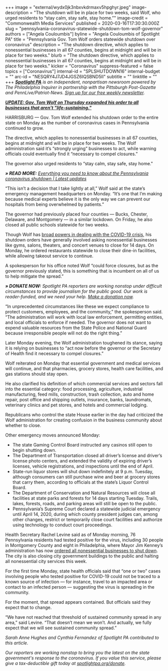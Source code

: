 +++
image = "external/wydx0jk3nbxvkdrmaxv5hpghyr.jpeg"
image-description = "The shutdown will be in place for two weeks, said Wolf, who urged residents to “stay calm, stay safe, stay home.”"
image-credit = "Commonwealth Media Services"
published = 2020-03-16T17:30:30.000Z
slug = "pennsylvania-coronavirus-statewide-shutdown-tom-wolf-governor"
authors = ["Angela Couloumbis"]
byline = "Angela Couloumbis of Spotlight PA"
title = "Pennsylvania Gov. Tom Wolf orders statewide shutdown over coronavirus"
description = "The shutdown directive, which applies to nonessential businesses in all 67 counties, begins at midnight and will be in place for two weeks."
blurb = "The shutdown directive, which applies to nonessential businesses in all 67 counties, begins at midnight and will be in place for two weeks."
kicker = "Coronavirus"
suppress-featured = false
topics = ["Coronavirus"]
internal-id = "SPLSHUTDOWN16"
internal-budget = ""
arc-id = "NESQRY4J7JD4JGSZ6IQSBND5II"
subtitle = ""
linktitle = ""
+++
<a href="https://www.spotlightpa.org/"><i><b>Spotlight PA</b></i></a><i> is an independent, nonpartisan newsroom powered by The Philadelphia Inquirer in partnership with the Pittsburgh Post-Gazette and PennLive/Patriot-News. </i><a href="https://www.spotlightpa.org/newsletters"><i>Sign up for our free weekly newsletter</i></a><i>.</i>

***[UPDATE: Gov. Tom Wolf on Thursday expanded his order to all businesses that aren't "life-sustaining." ](https://www.spotlightpa.org/news/2020/03/pennsylvania-shutdown-lifesustaining-businesses-tom-wolf-shut-down/)***

HARRISBURG — Gov. Tom Wolf extended his shutdown order to the entire state on Monday as the number of coronavirus cases in Pennsylvania continued to grow.

The directive, which applies to nonessential businesses in all 67 counties, begins at midnight and will be in place for two weeks. The Wolf administration said it’s “strongly urging” businesses to act, while warning officials could eventually find it “necessary to compel closures.”

The governor also urged residents to “stay calm, stay safe, stay home."

***» READ MORE:*** *[Everything you need to know about the Pennsylvania coronavirus shutdown | Latest updates](https://www.spotlightpa.org/news/2020/03/everything-you-need-to-know-about-the-pennsylvania-coronavirus-shutdown-latest-updates/)*

“This isn’t a decision that I take lightly at all,” Wolf said at the state’s emergency management headquarters on Monday. “It’s one that I’m making because medical experts believe it is the only way we can prevent our hospitals from being overwhelmed by patients.”

The governor had previously placed four counties — Bucks, Chester, Delaware, and Montgomery — in a similar lockdown. On Friday, he also closed all public schools statewide for two weeks.

Though Wolf has [broad powers in dealing with the COVID-19 crisis](https://www.spotlightpa.org/news/2020/03/coronavirus-tom-wolf-emergency-powers-pennsylvania/), his shutdown orders have generally involved asking nonessential businesses like gyms, salons, theaters, and concert venues to close for 14 days. On Monday, he ordered restaurants statewide to close their dine-in facilities, while allowing takeout service to continue.

A spokesperson for his office noted Wolf “could force closures, but as the governor previously stated, this is something that is incumbent on all of us to help mitigate the spread.”

***» DONATE NOW:*** *Spotlight PA reporters are working nonstop under difficult circumstances to provide journalism for the public good. Our work is reader-funded, and we need your help. [Make a donation now](https://www.spotlightpa.org/donate "https\://www.spotlightpa.org/donate").*

“In unprecedented circumstances like these we expect compliance to protect customers, employees, and the community,” the spokesperson said. “The administration will work with local law enforcement, permitting entities, and local officials to enforce if needed. The governor does not want to expend valuable resources from the State Police and National Guard because irresponsible people will not do the right thing.”

Later Monday evening, the Wolf administration toughened its stance, saying it is relying on businesses to “act now before the governor or the Secretary of Health find it necessary to compel closures.”

Wolf reiterated on Monday that essential government and medical services will continue, and that pharmacies, grocery stores, health care facilities, and gas stations should stay open.

He also clarified his definition of which commercial services and sectors fall into the essential category: food processing, agriculture, industrial manufacturing, feed mills, construction, trash collection, auto and home repair, post office and shipping outlets, insurance, banks, laundromats, veterinary clinics and pet stores, and hotels and commercial lodging.

Republicans who control the state House earlier in the day had criticized the Wolf administration for creating confusion in the business community about whether to close.

Other emergency moves announced Monday:

* The state Gaming Control Board instructed any casinos still open to begin shutting down.
* The Department of Transportation closed all driver’s license and driver’s license photo centers, and extended the validity of expiring driver’s licenses, vehicle registrations, and inspections until the end of April.
* State-run liquor stores will shut down indefinitely at 9 p.m. Tuesday, although consumers can still purchase wine and beer at grocery stores that carry them, according to officials at the state’s Liquor Control Board.
* The Department of Conservation and Natural Resources will close all facilities at state parks and forests for 14 days starting Tuesday. Trails, lakes, forests, roads, and parking areas will still be open to the public.
* Pennsylvania’s Supreme Court declared a statewide judicial emergency until April 14, 2020, during which county president judges can, among other changes, restrict or temporarily close court facilities and authorize using technology to conduct court proceedings.

Health Secretary Rachel Levine said as of Monday morning, 76 Pennsylvania residents had tested positive for the virus, including 30 people in Montgomery County and eight in Philadelphia, where Mayor Jim Kenney’s administration has now [ordered all nonessential businesses to shut down](https://www.inquirer.com/health/coronavirus/philadelphia-shutdown-coronavirus-20200316.html). The city is also closing city government buildings to the public and halting all nonessential city services this week.

For the first time Monday, state health officials said that “one or two” cases involving people who tested positive for COVID-19 could not be traced to a known source of infection — for instance, travel to an impacted area or contact to an infected person — suggesting the virus is spreading in the community.

For the moment, that spread appears contained. But officials said they expect that to change.

“We have not reached that threshold of sustained community spread in any area,” said Levine. “That doesn’t mean we won’t. And actually, we fully expect that we will see sustained community spread.”

*Sarah Anne Hughes and Cynthia Fernandez of Spotlight PA contributed to this article.*

<script src="https://www.spotlightpa.org/embed.js" async></script><div data-spl-embed-version="1" data-spl-src="https://www.spotlightpa.org/embeds/tips/?tip_text=Do%20you%20have%20a%20tip%20about%20%3Cb%3Ehow%20Pa.'s%20government%20is%20responding%20to%20the%20coronavirus%3C%2Fb%3E%3F%20Tell%20us."></div>

<i>Our reporters are working nonstop to bring you the latest on the state government's response to the coronavirus. If you value this service, please give a tax-deductible gift today at </i><a href="https://www.spotlightpa.org/donate"><i>spotlightpa.org/donate</i></a><i>.</i>